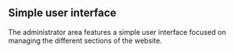 ## Simple user interface

The administrator area features a simple user interface focused on managing the different sections of the website.